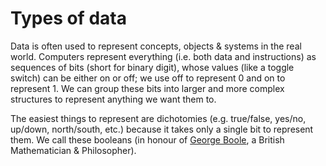 # Types of data
Data is often used to represent concepts, objects & systems in the real world. 
Computers represent everything (i.e. both data and instructions) as sequences of bits (short for binary digit), whose values (like a toggle switch) can be either on or off; 
we use off to represent 0 and on to represent 1. We can group these bits into larger and more complex structures to represent anything we want them to.

The easiest things to represent are dichotomies (e.g. true/false, yes/no, up/down, north/south, etc.) because it takes only a single bit to represent them. 
We call these booleans (in honour of [George Boole](http://en.wikipedia.org/wiki/George_Boole), a British Mathematician & Philosopher).
